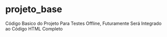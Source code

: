 # projeto_base
Código Basico do Projeto Para Testes Offline, Futuramente Será Integrado ao Código HTML Completo
